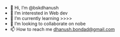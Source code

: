 - 👋 Hi, I’m @bskdhanush
- 👀 I’m interested in Web dev
- 🌱 I’m currently learning >>>>
- 💞️ I’m looking to collaborate on nobe
- 📫 How to reach me dhanush.bondad@gmail.com

<!---
bskdhanush/bskdhanush is a ✨ special ✨ repository because its `README.md` (this file) appears on your GitHub profile.
You can click the Preview link to take a look at your changes.
--->
